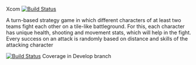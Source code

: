 Xcom
[![Build Status](https://travis-ci.com/FireWAV3/XCOM.svg?branch=main)](https://travis-ci.com/FireWAV3/XCOM)

A turn-based strategy game in which different characters of at least two teams fight each other on a tile-like battleground.
For this, each character has unique health, shooting and movement stats, which will help in the fight.
Every success on an attack is randomly based on distance and skills of the attacking character

[![Build Status](https://travis-ci.com/FireWAV3/XCOM.svg?branch=Develop)](https://travis-ci.com/FireWAV3/XCOM)
Coverage in Develop branch
